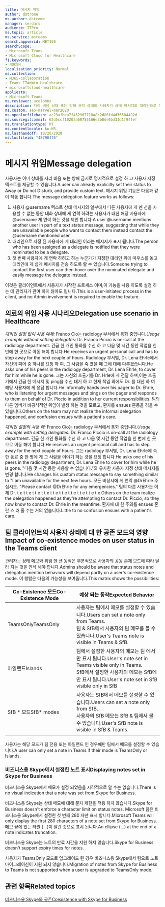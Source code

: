 ```yaml
---
title: 메시지 위임
author: dstrome
ms.author: dstrome
manager: serdars
audience: ITPro
ms.topic: article
ms.service: msteams
search.appverid: MET150
searchScope:
- Microsoft Teams
- Microsoft Cloud for Healthcare
f1.keywords:
- NOCSH
localization_priority: Normal
ms.collection:
- M365-collaboration
- Teams_ITAdmin_Healthcare
- microsoftcloud-healthcare
appliesto:
- Microsoft Teams
ms.reviewer: acolonna
description: 자리 비움 상태 또는 방해 금지 상태의 사용자가 상태 메시지의 대리인으로 다른 사용자를 명시적으로 설정할 수 있는 방법에 대해 알아봅니다.
ms.custom: seo-marvel-mar2020
ms.openlocfilehash: ac23afbea7f452967718a8c2d86fd4d36584492d
ms.sourcegitcommit: 62d5ccf10202a50755166e3b8de0bd31d1f94fef
ms.translationtype: MT
ms.contentlocale: ko-KR
ms.lasthandoff: 10/28/2020
ms.locfileid: "48790470"
---
```

# <a name="message-delegation"></a><span data-ttu-id="97510-103">메시지 위임</span><span class="sxs-lookup"><span data-stu-id="97510-103">Message delegation</span></span>

<span data-ttu-id="97510-104">사용자는 이미 상태를 자리 비움 또는 방해 금지로 명시적으로 설정 하 고 사용자 지정 텍스트를 제공할 수 있습니다.</span><span class="sxs-lookup"><span data-stu-id="97510-104">A user can already explicitly set their status to Away or Do not Disturb, and provide custom text.</span></span> <span data-ttu-id="97510-105">메시지 위임 기능은 다음과 같이 작동 합니다.</span><span class="sxs-lookup"><span data-stu-id="97510-105">The message delegation feature works as follows:</span></span>

1. <span data-ttu-id="97510-106">사용자 @username 텍스트 상태 메시지의 일부에서 다른 사용자에 게 멘 션을 사용할 수 없는 동안 대화 상대에 게 연락 하려는 사용자가 대신 해당 사용자에 @username 게 연락 하는 것을 제안 합니다.</span><span class="sxs-lookup"><span data-stu-id="97510-106">A user @username mentions another user in part of a text status message, suggesting that while they are unavailable people who want to contact them instead contact the @username mentioned user.</span></span>
2. <span data-ttu-id="97510-107">대리인으로 지정 된 사용자에 게 대리인 이라는 메시지가 표시 됩니다.</span><span class="sxs-lookup"><span data-stu-id="97510-107">The person who has been assigned as a delegate is notified that they were nominated to be a delegate.</span></span>
3. <span data-ttu-id="97510-108">첫 번째 사용자에 게 연락 하려고 하는 누군가가 지정한 대리인 위에 마우스를 놓고 대리인에 게 쉽게 메시지를 전송 하도록 할 수 있습니다.</span><span class="sxs-lookup"><span data-stu-id="97510-108">Someone trying to contact the first user can then hover over the nominated delegate and easily message the delegate instead.</span></span>  

<span data-ttu-id="97510-109">이것은 클라이언트에서 사용자가 시작한 프로세스 이며,이 기능을 사용 하도록 설정 하는 데 관리자가 관여 하지 않아도 됩니다.</span><span class="sxs-lookup"><span data-stu-id="97510-109">This is a user-initiated process in the client, and no Admin involvement is required to enable the feature.</span></span> 

## <a name="delegation-use-scenario-in-healthcare"></a><span data-ttu-id="97510-110">의료의 위임 사용 시나리오</span><span class="sxs-lookup"><span data-stu-id="97510-110">Delegation use scenario in Healthcare</span></span>

<span data-ttu-id="97510-111">*대리인 설정 없이 사용 예제:*  Franco  Cio는 radiology 부서에서 통화 중입니다.</span><span class="sxs-lookup"><span data-stu-id="97510-111">*Usage example without setting delegates:*  Dr. Franco Piccio is on-call at the radiology department.</span></span> <span data-ttu-id="97510-112">긴급 한 개인 통화를 수신 하 고 다음 몇 시간 동안 작업을 한 번에 한 곳으로 이동 해야 합니다.</span><span class="sxs-lookup"><span data-stu-id="97510-112">He receives an urgent personal call and has to step away for the next couple of hours.</span></span> <span data-ttu-id="97510-113">Radiology 부서별, Dr. Lena Ehrle에서 자신의 피어 중 하나를 요청 하 여, 그 사람을 죽 였을 때 그에 대해 다루겠습니다.</span><span class="sxs-lookup"><span data-stu-id="97510-113">He asks one of his peers in the radiology department, Dr. Lena Ehrle, to cover for him while he is gone.</span></span> <span data-ttu-id="97510-114">그는 자신의 호출기를 Dr. Hrle에 게 전달 하며,이는 호출기에서 긴급 한 메시지 및 ping을 수신 대기 하 고 현재 책임 외에도 Dr. 를 대신 하 여 해당 사용자에 게 응답 합니다.</span><span class="sxs-lookup"><span data-stu-id="97510-114">He informally hands over his pager to Dr. Ehrle, who is listening for urgent messages and pings on the pager and responds to them on behalf of Dr. Piccio in addition to her current responsibilities.</span></span> <span data-ttu-id="97510-115">팀의 다른 멤버가 비공식적인 위임이 발생 하는 것을 모르고, 환자를 ensues 혼동을 겪을 수 있습니다.</span><span class="sxs-lookup"><span data-stu-id="97510-115">Others on the team may not realize the informal delegation happened, and confusion ensues with a patient's care.</span></span>

<span data-ttu-id="97510-116">*대리인 설정의 사용 예:* Franco  Cio는 radiology 부서에서 통화 중입니다.</span><span class="sxs-lookup"><span data-stu-id="97510-116">*Usage example with setting delegates:* Dr. Franco Piccio is on-call at the radiology department.</span></span> <span data-ttu-id="97510-117">긴급 한 개인 통화를 수신 하 고 다음 몇 시간 동안 작업을 한 번에 한 곳으로 이동 해야 합니다.</span><span class="sxs-lookup"><span data-stu-id="97510-117">He receives an urgent personal call and has to step away for the next couple of hours.</span></span> <span data-ttu-id="97510-118">그는 radiology 부서별, Dr. Lena Ehrle에 속한 동료 중 한 명에 게 그 사람을 이야기 하는 것을 요청 합니다.</span><span class="sxs-lookup"><span data-stu-id="97510-118">He asks one of his peers in the radiology department, Dr. Lena Ehrle to cover for him while he is gone.</span></span> <span data-ttu-id="97510-119">"다음 몇 시간 동안 사용할 수 없습니다."와 유사한 사용자 지정 상태 메시지를 변경 합니다.</span><span class="sxs-lookup"><span data-stu-id="97510-119">He changes his custom status message to say something similar to "I am unavailable for the next few hours.</span></span> <span data-ttu-id="97510-120">모든 비상시에 게 연락 @DrEhrle 주십시오. "</span><span class="sxs-lookup"><span data-stu-id="97510-120">Please contact @DrEhrle for any emergencies."</span></span>  <span data-ttu-id="97510-121">팀의 다른 사용자는 이제 Dr. t e t t e t t e t t e t t e t t e t t e t t e t t e t e.</span><span class="sxs-lookup"><span data-stu-id="97510-121">Others on the team realize the delegation happened as they're attempting to contact Dr. Piccio, so they now know to contact Dr. Ehrle in the meantime.</span></span> <span data-ttu-id="97510-122">환자에 대 한 주의를 ensues 혼란 스 러 울 수는 거의 없습니다.</span><span class="sxs-lookup"><span data-stu-id="97510-122">Little to no confusion ensues with a patient's care.</span></span>

## <a name="impact-of-co-existence-modes-on-user-status-in-the-teams-client"></a><span data-ttu-id="97510-123">팀 클라이언트의 사용자 상태에 대 한 공존 모드의 영향</span><span class="sxs-lookup"><span data-stu-id="97510-123">Impact of co-existence modes on user status in the Teams client</span></span>

<span data-ttu-id="97510-124">관리자는 상태 메모와 위임 멘 션 동작은 부분적으로 사용자의 공동 존재 모드에 따라 달라 지는 것을 인식 해야 합니다.</span><span class="sxs-lookup"><span data-stu-id="97510-124">Admins should be aware that status notes and delegation mention behaviors will depend partly on a user's co-existence mode.</span></span> <span data-ttu-id="97510-125">이 행렬은 다음의 가능성을 보여줍니다.</span><span class="sxs-lookup"><span data-stu-id="97510-125">This matrix shows the possibilities:</span></span>

|<span data-ttu-id="97510-126">Co-Existence 모드</span><span class="sxs-lookup"><span data-stu-id="97510-126">Co-Existence Mode</span></span> | <span data-ttu-id="97510-127">예상 되는 동작</span><span class="sxs-lookup"><span data-stu-id="97510-127">Expected Behavior</span></span>|
|---|---|
|<span data-ttu-id="97510-128">TeamsOnly</span><span class="sxs-lookup"><span data-stu-id="97510-128">TeamsOnly</span></span> |<span data-ttu-id="97510-129">사용자는 팀에서 메모를 설정할 수 있습니다.</span><span class="sxs-lookup"><span data-stu-id="97510-129">Users can set a note only from Teams.</span></span> <br> <span data-ttu-id="97510-130">팀 & SfB에서 사용자의 팀 메모를 볼 수 있습니다.</span><span class="sxs-lookup"><span data-stu-id="97510-130">User's Teams note is visible in Teams & SfB.</span></span> |
|<span data-ttu-id="97510-131">아일랜드</span><span class="sxs-lookup"><span data-stu-id="97510-131">Islands</span></span> | <span data-ttu-id="97510-132">팀에서 설정한 사용자의 메모는 팀 에서만 표시 됩니다.</span><span class="sxs-lookup"><span data-stu-id="97510-132">User's note set in Teams visible only in Teams.</span></span> <br> <span data-ttu-id="97510-133">SfB에서 설정한 사용자의 메모는 SfB에만 표시 됩니다.</span><span class="sxs-lookup"><span data-stu-id="97510-133">User's note set in SfB visible only in SfB</span></span> |
|<span data-ttu-id="97510-134">SfB \* 모드</span><span class="sxs-lookup"><span data-stu-id="97510-134">SfB\* modes</span></span> | <span data-ttu-id="97510-135">사용자는 SfB에서 메모를 설정할 수 있습니다.</span><span class="sxs-lookup"><span data-stu-id="97510-135">Users can set a note only from SfB.</span></span> <br> <span data-ttu-id="97510-136">사용자의 SfB 메모는 SfB & 팀에서 볼 수 있습니다.</span><span class="sxs-lookup"><span data-stu-id="97510-136">User's SfB note is visible in SfB & Teams.</span></span>  |
|||

<span data-ttu-id="97510-137">사용자는 해당 모드가 팀 전용 또는 아일랜드 인 경우에만 팀에서 메모를 설정할 수 있습니다.</span><span class="sxs-lookup"><span data-stu-id="97510-137">A user can only set a note in Teams if their mode is TeamsOnly or Islands.</span></span>  

### <a name="displaying-notes-set-in-skype-for-business"></a><span data-ttu-id="97510-138">비즈니스용 Skype에서 설정한 노트 표시</span><span class="sxs-lookup"><span data-stu-id="97510-138">Displaying notes set in Skype for Business</span></span>
  
<span data-ttu-id="97510-139">비즈니스용 Skype에서 메모가 설정 되었음을 시각적으로 알 수는 없습니다.</span><span class="sxs-lookup"><span data-stu-id="97510-139">There is no visual indication that a note was set from Skype for Business.</span></span>

<span data-ttu-id="97510-140">비즈니스용 Skype는 상태 메모에 대해 문자 제한을 적용 하지 않습니다.</span><span class="sxs-lookup"><span data-stu-id="97510-140">Skype for Business doesn't enforce a character limit on status notes.</span></span> <span data-ttu-id="97510-141">Microsoft 팀은 비즈니스용 Skype에서 설정한 첫 번째 280 자만 표시 합니다.</span><span class="sxs-lookup"><span data-stu-id="97510-141">Microsoft Teams will only display the first 280 characters of a note set from Skype for Business.</span></span> <span data-ttu-id="97510-142">메모 끝에 있는 타원 (...)이 잘린 것으로 표시 됩니다.</span><span class="sxs-lookup"><span data-stu-id="97510-142">An ellipse (…) at the end of a note indicates truncation.</span></span>
  
<span data-ttu-id="97510-143">비즈니스용 Skype는 노트의 만료 시간을 지원 하지 않습니다.</span><span class="sxs-lookup"><span data-stu-id="97510-143">Skype for Business doesn't support expiry times for notes.</span></span>

<span data-ttu-id="97510-144">사용자가 TeamsOnly 모드로 업그레이드 된 경우 비즈니스용 Skype에서 팀으로 노트 마이그레이션이 지원 되지 않습니다.</span><span class="sxs-lookup"><span data-stu-id="97510-144">Migration of notes from Skype for Business to Teams is not supported when a user is upgraded to TeamsOnly mode.</span></span>

## <a name="related-topics"></a><span data-ttu-id="97510-145">관련 항목</span><span class="sxs-lookup"><span data-stu-id="97510-145">Related topics</span></span>

[<span data-ttu-id="97510-146">비즈니스용 Skype와 공존</span><span class="sxs-lookup"><span data-stu-id="97510-146">Coexistence with Skype for Business</span></span>](../../coexistence-chat-calls-presence.md)
